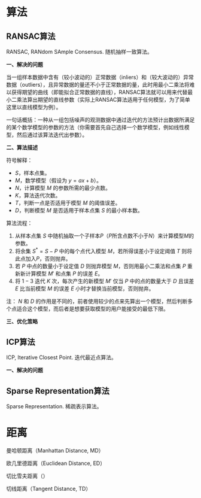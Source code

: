 # 算法

## RANSAC算法

RANSAC, RANdom SAmple Consensus. 随机抽样一致算法。

**一、解决的问题**

当一组样本数据中含有（较小波动的）正常数据（inliers）和（较大波动的）异常数据（outliers），且异常数据的量还不小于正常数据的量，此时用最小二乘法将难以获得期望的曲线（即能拟合正常数据的直线），RANSAC算法就可以用来代替最小二乘法算出期望的直线参数（实际上RANSAC算法适用于任何模型，为了简单这里以直线模型为例）。

一句话概括：一种从一组包括噪声的观测数据中通过迭代的方法预计出数据所满足的某个数学模型的参数的方法（你需要首先自己选择一个数学模型，例如线性模型，然后通过该算法迭代出参数）。

**二、算法描述**

符号解释：
- $S$，样本点集。
- $M$，数学模型（假设为 $y=ax+b$）。
- $N$，计算模型 $M$ 的参数所需的最少点数。
- $K$，算法迭代次数。
- $T$，判断一点是否适用于模型 $M$ 的阈值误差。
- $D$，判断模型 $M$ 是否适用于样本点集 $S$ 的最小样本数。

算法流程：
1. 从样本点集 $S$ 中随机抽取一个子样本$P$（$P$所含点数不小于$N$）来计算模型$M$的参数。
2. 将余集 $S^{*}=S-P$ 中的每个点代入模型 $M$，若所得误差小于设定阈值 $T$ 则将此点加入$P$，否则抛弃。
3. 若 $P$ 中点的数量小于设定值 $D$ 则抛弃模型 $M$，否则用最小二乘法和点集 $P$ 重新新计算模型 $M'$ 和点集 $P$ 的误差 $E$。
4. 将 $1-3$ 迭代 $K$ 次，每次产生的新模型 $M'$ 仅当 $P$ 中的点的数量大于 $D$ 且误差 $E$ 比当前模型 $M$ 的误差 $E$ 小时才替换当前模型，否则抛弃。


注： $N$ 和 $D$ 的作用是不同的，前者使用较少的点来先算出一个模型，然后判断多个点适合这个模型，而后者是想要获取模型的用户能接受的最低下限。


**三、优化策略**




## ICP算法

ICP, Iterative Closest Point. 迭代最近点算法。

**一、解决的问题**






## Sparse Representation算法

Sparse Representation. 稀疏表示算法。




# 距离

曼哈顿距离（Manhattan Distance, MD）


欧几里德距离（Euclidean Distance, ED）


切比雪夫距离（）


切线距离（Tangent Distance, TD）



